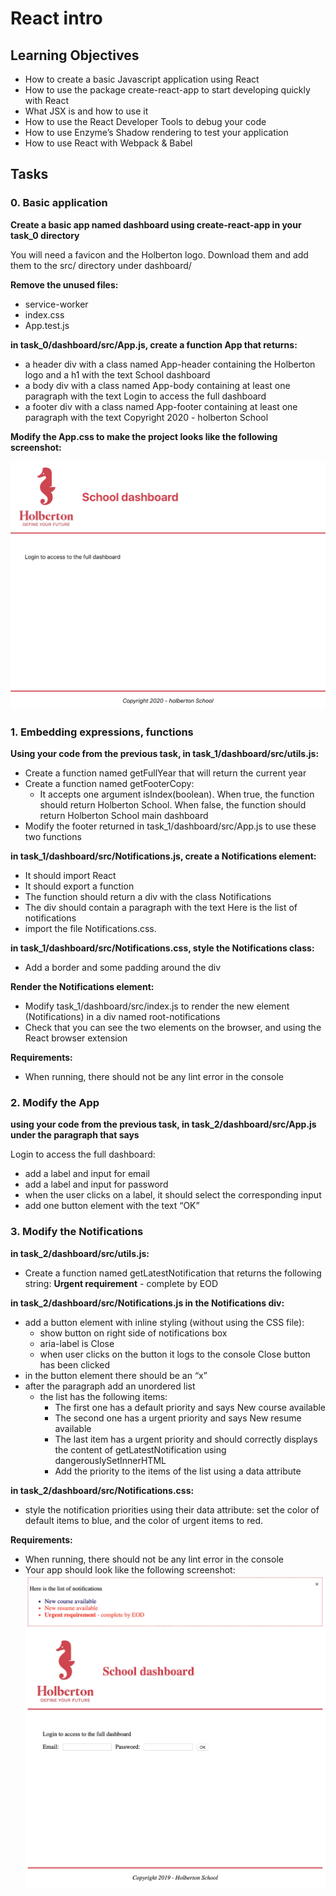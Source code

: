 # React intro

## Learning Objectives

- How to create a basic Javascript application using React
- How to use the package create-react-app to start developing quickly with React
- What JSX is and how to use it
- How to use the React Developer Tools to debug your code
- How to use Enzyme’s Shadow rendering to test your application
- How to use React with Webpack & Babel

## Tasks

### 0. Basic application

**Create a basic app named dashboard using create-react-app in your task_0 directory**

You will need a favicon and the Holberton logo. Download them and add them to the src/ directory under dashboard/

**Remove the unused files:**

- service-worker
- index.css
- App.test.js

**in task_0/dashboard/src/App.js, create a function App that returns:**

- a header div with a class named App-header containing the Holberton logo and a h1 with the text School dashboard
- a body div with a class named App-body containing at least one paragraph with the text Login to access the full dashboard
- a footer div with a class named App-footer containing at least one paragraph with the text Copyright 2020 - holberton School

**Modify the App.css to make the project looks like the following screenshot:**

![task 0](/react_intro/media/task_0_img.png)

### 1. Embedding expressions, functions

**Using your code from the previous task, in task_1/dashboard/src/utils.js:**

- Create a function named getFullYear that will return the current year
- Create a function named getFooterCopy:
  - It accepts one argument isIndex(boolean). When true, the function should return Holberton School. When false, the function should return Holberton School main dashboard
- Modify the footer returned in task_1/dashboard/src/App.js to use these two functions

**in task_1/dashboard/src/Notifications.js, create a Notifications element:**

- It should import React
- It should export a function
- The function should return a div with the class Notifications
- The div should contain a paragraph with the text Here is the list of notifications
- import the file Notifications.css.

**in task_1/dashboard/src/Notifications.css, style the Notifications class:**

- Add a border and some padding around the div

**Render the Notifications element:**

- Modify task_1/dashboard/src/index.js to render the new element (Notifications) in a div named root-notifications
- Check that you can see the two elements on the browser, and using the React browser extension

**Requirements:**

- When running, there should not be any lint error in the console

### 2. Modify the App

**using your code from the previous task, in task_2/dashboard/src/App.js under the paragraph that says**

Login to access the full dashboard:

- add a label and input for email
- add a label and input for password
- when the user clicks on a label, it should select the corresponding input
- add one button element with the text “OK”

### 3. Modify the Notifications

**in task_2/dashboard/src/utils.js:**

- Create a function named getLatestNotification that returns the following string: <strong>Urgent requirement</strong> - complete by EOD

**in task_2/dashboard/src/Notifications.js in the Notifications div:**

- add a button element with inline styling (without using the CSS file):
  - show button on right side of notifications box
  - aria-label is Close
  - when user clicks on the button it logs to the console Close button has been clicked
- in the button element there should be an “x”
- after the paragraph add an unordered list
  - the list has the following items:
    - The first one has a default priority and says New course available
    - The second one has a urgent priority and says New resume available
    - The last item has a urgent priority and should correctly displays the content of getLatestNotification using dangerouslySetInnerHTML
    - Add the priority to the items of the list using a data attribute

**in task_2/dashboard/src/Notifications.css:**

- style the notification priorities using their data attribute: set the color of default items to blue, and the color of urgent items to red.

**Requirements:**

- When running, there should not be any lint error in the console
- Your app should look like the following screenshot:
  ![task 3](/react_intro/media/task_3_img.png)
